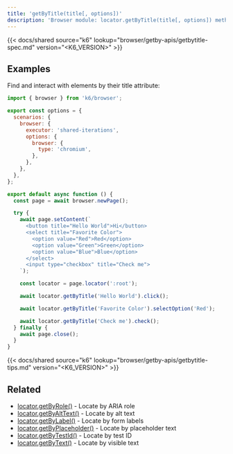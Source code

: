 ```yaml
---
title: 'getByTitle(title[, options])'
description: 'Browser module: locator.getByTitle(title[, options]) method'
---
```


{{< docs/shared source="k6" lookup="browser/getby-apis/getbytitle-spec.md" version="<K6_VERSION>" >}}

## Examples

Find and interact with elements by their title attribute:

<!-- md-k6:skip -->

```javascript
import { browser } from 'k6/browser';

export const options = {
  scenarios: {
    browser: {
      executor: 'shared-iterations',
      options: {
        browser: {
          type: 'chromium',
        },
      },
    },
  },
};

export default async function () {
  const page = await browser.newPage();

  try {
    await page.setContent(`
      <button title="Hello World">Hi</button>
      <select title="Favorite Color">
        <option value="Red">Red</option>
        <option value="Green">Green</option>
        <option value="Blue">Blue</option>
      </select>
      <input type="checkbox" title="Check me">
    `);

    const locator = page.locator(':root');

    await locator.getByTitle('Hello World').click();

    await locator.getByTitle('Favorite Color').selectOption('Red');

    await locator.getByTitle('Check me').check();
  } finally {
    await page.close();
  }
}
```

{{< docs/shared source="k6" lookup="browser/getby-apis/getbytitle-tips.md" version="<K6_VERSION>" >}}

## Related

- [locator.getByRole()](https://grafana.com/docs/k6/<K6_VERSION>/javascript-api/k6-browser/locator/getbyrole/) - Locate by ARIA role
- [locator.getByAltText()](https://grafana.com/docs/k6/<K6_VERSION>/javascript-api/k6-browser/locator/getbyalttext/) - Locate by alt text
- [locator.getByLabel()](https://grafana.com/docs/k6/<K6_VERSION>/javascript-api/k6-browser/locator/getbylabel/) - Locate by form labels
- [locator.getByPlaceholder()](https://grafana.com/docs/k6/<K6_VERSION>/javascript-api/k6-browser/locator/getbyplaceholder/) - Locate by placeholder text
- [locator.getByTestId()](https://grafana.com/docs/k6/<K6_VERSION>/javascript-api/k6-browser/locator/getbytestid/) - Locate by test ID
- [locator.getByText()](https://grafana.com/docs/k6/<K6_VERSION>/javascript-api/k6-browser/locator/getbytext/) - Locate by visible text
